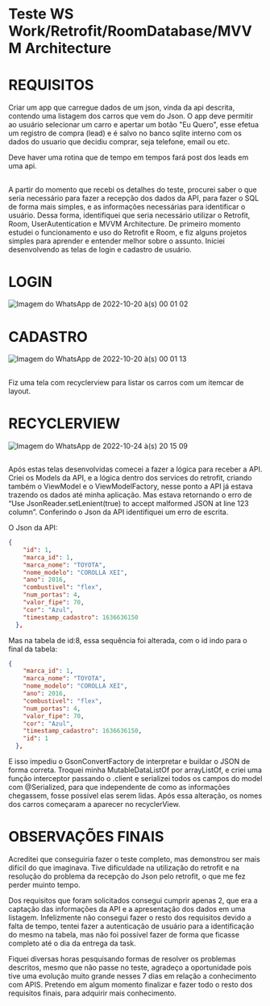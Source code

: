 # Teste WS Work/Retrofit/RoomDatabase/MVVM Architecture

# REQUISITOS

<div>
Criar um app que carregue dados de um json, vinda da api descrita, contendo uma listagem dos carros que vem do Json. O app deve permitir ao usuário selecionar um carro e apertar um botão "Eu Quero", esse efetua um registro de compra (lead) e é salvo no banco sqlite interno com os dados do usuario que decidiu comprar, seja telefone, email ou etc.
  
  Deve haver uma rotina que de tempo em tempos fará post dos leads em uma api.
  
</div>

##

<div>
A partir do momento que recebi os detalhes do teste, procurei saber o que seria necessário para fazer a recepção dos dados da API, para fazer o SQL de forma mais simples, e as informações necessárias para identificar o usuário. 
Dessa forma, identifiquei que seria necessário utilizar o Retrofit, Room, UserAutentication e MVVM Architecture.
De primeiro momento estudei o funcionamento e uso do Retrofit e Room, e fiz alguns projetos simples para aprender e entender melhor sobre o assunto. 
Iniciei desenvolvendo as telas de login e cadastro de usuário.
 
</div>

##

# LOGIN
![Imagem do WhatsApp de 2022-10-20 à(s) 00 01 02](https://user-images.githubusercontent.com/51803873/197648596-7eac1057-b112-4e0c-8d10-5c370d6ac6ca.jpg)

# CADASTRO
![Imagem do WhatsApp de 2022-10-20 à(s) 00 01 13](https://user-images.githubusercontent.com/51803873/197648690-41f72c71-9b30-4a80-a81d-b227d8626587.jpg)

##

<div>
  Fiz uma tela com recyclerview para listar os carros com um itemcar de layout.
</div>

##

# RECYCLERVIEW
![Imagem do WhatsApp de 2022-10-24 à(s) 20 15 09](https://user-images.githubusercontent.com/51803873/197648849-f5d01876-15e6-45c0-935b-024e00001b1a.jpg)

##

<div>
Após estas telas desenvolvidas comecei a fazer a lógica para receber a API. Criei os Models da API, e a lógica dentro dos services do retrofit, criando também o ViewModel e o ViewModelFactory, nesse ponto a API já estava trazendo os dados até minha aplicação. 
Mas estava retornando o erro de “Use JsonReader.setLenient(true) to accept malformed JSON at line 123 column”.
Conferindo o Json da API identifiquei um erro de escrita.
  
</div>

O Json da API:
```json
{
    "id": 1,
    "marca_id": 1,
    "marca_nome": "TOYOTA",
    "nome_modelo": "COROLLA XEI",
    "ano": 2016,
    "combustivel": "flex",
    "num_portas": 4,
    "valor_fipe": 70,
    "cor": "Azul",
    "timestamp_cadastro": 1636636150
  },

```

Mas na tabela de id:8, essa sequência foi alterada, com o id indo para o final da tabela:

```json
{
    "marca_id": 1,
    "marca_nome": "TOYOTA",
    "nome_modelo": "COROLLA XEI",
    "ano": 2016,
    "combustivel": "flex",
    "num_portas": 4,
    "valor_fipe": 70,
    "cor": "Azul",
    "timestamp_cadastro": 1636636150,
    "id": 1
  },

```

<div>
E isso impediu o GsonConvertFactory de interpretar e buildar o JSON de forma correta. Troquei minha MutableDataListOf por arrayListOf, e criei uma função interceptor passando o .client e serializei todos os campos do model com @Serialized, para que independente de como as informações chegassem, fosse possível elas serem lidas. Após essa alteração, os nomes dos carros começaram a aparecer no recyclerView.
</div>

##

# OBSERVAÇÕES FINAIS

<div>
  Acreditei que conseguiria fazer o teste completo, mas demonstrou ser mais difícil do que imaginava. Tive dificuldade na utilização do retrofit e na resolução do problema da recepção do Json pelo retrofit, o que me fez perder muinto tempo.
  
  Dos requisitos que foram solicitados consegui cumprir apenas 2, que era a captação das informações da API e a apresentação dos dados em uma listagem. Infelizmente não consegui fazer o resto dos requisitos devido a falta de tempo, tentei fazer a autenticação de usuário para a identificação do mesmo na tabela, mas não foi possível fazer de forma que ficasse completo até o dia da entrega da task.
  
  Fiquei diversas horas pesquisando formas de resolver os problemas descritos, mesmo que não passe no teste, agradeço a oportunidade pois tive uma evolução muito grande nesses 7 dias em relação a conhecimento com APIS. Pretendo em algum momento finalizar e fazer todo o resto dos requisitos finais, para adquirir mais conhecimento.

</div>


